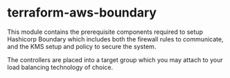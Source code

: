 # terraform-aws-boundary

This module contains the prerequisite components required to setup
Hashicorp Boundary which includes both the firewall rules to
communicate, and the KMS setup and policy to secure the system.

The controllers are placed into a target group which you may attach to
your load balancing technology of choice.
